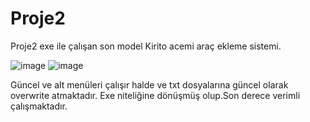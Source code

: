 # Proje2
Proje2 exe ile çalışan son model Kirito acemi araç ekleme sistemi.




![image](https://github.com/user-attachments/assets/3cb0fcae-196c-40f8-a541-f70c01bc43c2)
![image](https://github.com/user-attachments/assets/57920935-1407-492d-aeec-4b1970d8d66f)



Güncel ve alt menüleri çalışır halde ve txt dosyalarına güncel olarak overwrite atmaktadır.
Exe niteliğine dönüşmüş olup.Son derece verimli çalışmaktadır.
